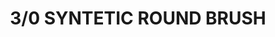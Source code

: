 ---
title: "3/0 SYNTETIC ROUND BRUSH"
price: "TBA"
desc: "Opis nije dostupan"
img_path: "/assets/img/A.MIG-8611.jpg"
brand: AMMO
available: true
cat: "tools"
subcat: "SYNTETIC BRUSHES"
subsubcat: "SS"
---